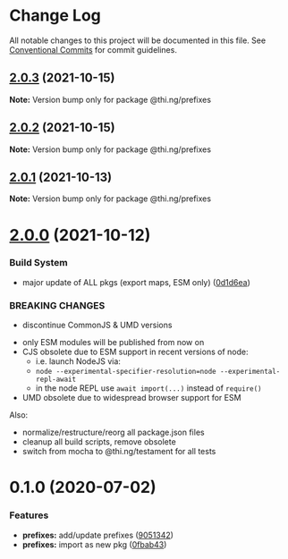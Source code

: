 # Change Log

All notable changes to this project will be documented in this file.
See [Conventional Commits](https://conventionalcommits.org) for commit guidelines.

## [2.0.3](https://github.com/thi-ng/umbrella/compare/@thi.ng/prefixes@2.0.2...@thi.ng/prefixes@2.0.3) (2021-10-15)

**Note:** Version bump only for package @thi.ng/prefixes





## [2.0.2](https://github.com/thi-ng/umbrella/compare/@thi.ng/prefixes@2.0.1...@thi.ng/prefixes@2.0.2) (2021-10-15)

**Note:** Version bump only for package @thi.ng/prefixes





## [2.0.1](https://github.com/thi-ng/umbrella/compare/@thi.ng/prefixes@2.0.0...@thi.ng/prefixes@2.0.1) (2021-10-13)

**Note:** Version bump only for package @thi.ng/prefixes





# [2.0.0](https://github.com/thi-ng/umbrella/compare/@thi.ng/prefixes@1.0.2...@thi.ng/prefixes@2.0.0) (2021-10-12)


### Build System

* major update of ALL pkgs (export maps, ESM only) ([0d1d6ea](https://github.com/thi-ng/umbrella/commit/0d1d6ea9fab2a645d6c5f2bf2591459b939c09b6))


### BREAKING CHANGES

* discontinue CommonJS & UMD versions

- only ESM modules will be published from now on
- CJS obsolete due to ESM support in recent versions of node:
  - i.e. launch NodeJS via:
  - `node --experimental-specifier-resolution=node --experimental-repl-await`
  - in the node REPL use `await import(...)` instead of `require()`
- UMD obsolete due to widespread browser support for ESM

Also:
- normalize/restructure/reorg all package.json files
- cleanup all build scripts, remove obsolete
- switch from mocha to @thi.ng/testament for all tests






#  0.1.0 (2020-07-02) 

###  Features 

- **prefixes:** add/update prefixes ([9051342](https://github.com/thi-ng/umbrella/commit/905134278b6a9d832669f2007b48142718ee964c)) 
- **prefixes:** import as new pkg ([0fbab43](https://github.com/thi-ng/umbrella/commit/0fbab43c9acbd89f01615672cadd964df7f9a5a3))
